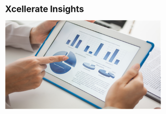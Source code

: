 # Xcellerate Insights [](id=xcellerate-insights)

![Xcellerate&reg; Insights offers clients a single, integrated gateway for 24/7 visibility of study data with actionable dashboards and reports of key performance indicators.](../../images/study-summary-reporting.jpg)
